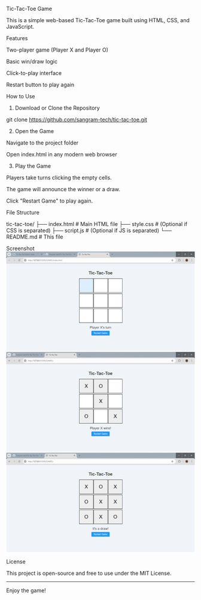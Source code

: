 Tic-Tac-Toe Game

This is a simple web-based Tic-Tac-Toe game built using HTML, CSS, and JavaScript.

Features

Two-player game (Player X and Player O)

Basic win/draw logic

Click-to-play interface

Restart button to play again


How to Use

1. Download or Clone the Repository

git clone https://github.com/sangram-tech/tic-tac-toe.git


2. Open the Game

Navigate to the project folder

Open index.html in any modern web browser



3. Play the Game

Players take turns clicking the empty cells.

The game will announce the winner or a draw.

Click "Restart Game" to play again.




File Structure

tic-tac-toe/
├── index.html        # Main HTML file
├── style.css         # (Optional if CSS is separated)
├── script.js         # (Optional if JS is separated)
└── README.md         # This file

Screenshot
 ![Initial Game Board](./initial.png)
 ![Player X Wins](x-win.png)
 ![it's draw](./draw.png)


License

This project is open-source and free to use under the MIT License.


---

Enjoy the game!

